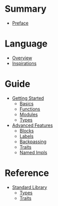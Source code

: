 # Summary

- [Preface](./preface.md)

# Language

- [Overview](./language/overview.md)
- [Inspirations](./language/inspirations.md)

# Guide

- [Getting Started]()
  - [Basics]()
  - [Functions](./guide/getting_started/functions.md)
  - [Modules](./guide/getting_started/modules.md)
  - [Types](./guide/getting_started/types.md)
- [Advanced Features]()
  - [Blocks](./guide/advanced/blocks.md)
  - [Labels](./guide/advanced/labels.md)
  - [Backpassing](./guide/advanced/backpassing.md)
  - [Traits](./guide/advanced/traits.md)
  - [Named Impls](./guide/advanced/named_impls.md)

# Reference

- [Standard Library]()
  - [Types]()
  - [Traits]()
